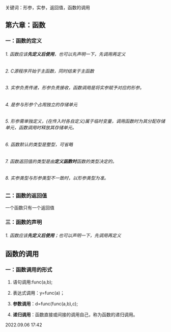 
关键词：形参，实参，返回值，函数的调用


## 第六章：函数

### 一：函数的定义

###### 1. 函数应该**先定义后使用**，也可以先声明一下，先调用再定义
###### 2. C源程序开始于主函数，同时结束于主函数
###### 3. 实参负责传递，形参负责接收，函数调用是将实参赋予对应的形参。
###### 4. 是参与形参个占用独立的存储单元
###### 5. *形参需单独定义*，(在传入时各自定义)属于临时变量，调用函数时为其分配存储单元，函数调用时释放其存储单元。
###### 6. 函数默认的类型是整型，可省略
###### 7. 函数返回值的类型是由**定义函数时**函数的类型决定的。
###### 8. 实参类型与形参类型不一致时，以形参类型为准。


### 二：函数的返回值
一个函数只有一个返回值


### 三：函数的声明

###### 1. 函数应该**先定义后使用**；也可以声明一下，先调用再定义


## 函数的调用

### 一：函数调用的形式

1. 语句调用:func(a,b);


2. 表达式调用：y=func(a)；


3. **参数调用**：d=func(func(a,b),c);


4. **递归调用**：函数直接或间接的调用自己，称为函数的递归调用。



2022.09.06 17:42

